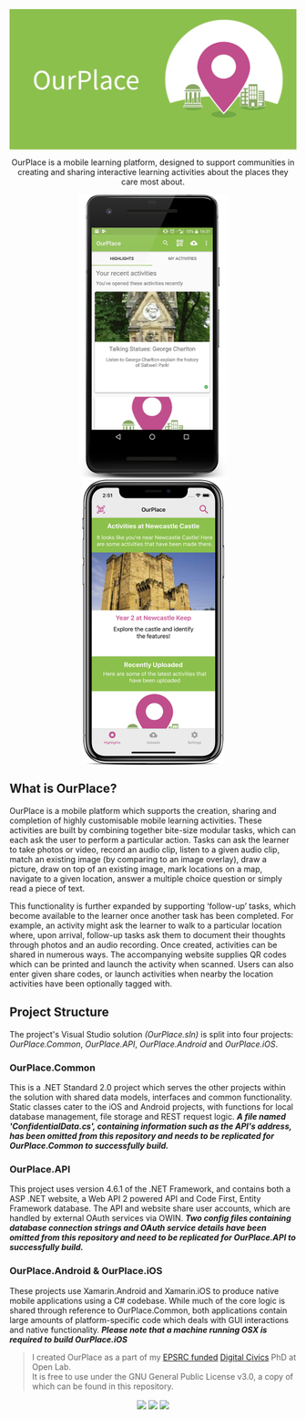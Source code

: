<p align="center">
	<img src="https://raw.githubusercontent.com/GSDan/OurPlace/master/Media/StoreBanner.png" width="800" align="center">
</p>

<p align="center">
	OurPlace is a mobile learning platform, designed to support communities in creating and sharing interactive learning activities about the places they care most about.
</p>

<p align="center">
	<img src="https://raw.githubusercontent.com/GSDan/OurPlace/master/Media/screenshotDevice.png" height="500" align="center">
	<img src="https://raw.githubusercontent.com/GSDan/OurPlace/master/Media/iphonexspacegrey_portrait.png" height="500" align="center">
</p>

## What is OurPlace?
OurPlace is a mobile platform which supports the creation, sharing and completion of highly customisable mobile learning activities. These activities are built by combining together bite-size modular tasks, which can each ask the user to perform a particular action. Tasks can ask the learner to take photos or video, record an audio clip, listen to a given audio clip, match an existing image (by comparing to an image overlay), draw a picture, draw on top of an existing image, mark locations on a map, navigate to a given location, answer a multiple choice question or simply read a piece of text.

This functionality is further expanded by supporting ‘follow-up’ tasks, which become available to the learner once another task has been completed. For example, an activity might ask the learner to walk to a particular location where, upon arrival, follow-up tasks ask them to document their thoughts through photos and an audio recording.	Once created, activities can be shared in numerous ways. The accompanying website supplies QR codes which can be printed and launch the activity when scanned. Users can also enter given share codes, or launch activities when nearby the location activities have been optionally tagged with.

## Project Structure
The project's Visual Studio solution *(OurPlace.sln)* is split into four projects: *OurPlace.Common*, *OurPlace.API*, *OurPlace.Android* and *OurPlace.iOS*.

### OurPlace.Common
This is a .NET Standard 2.0 project which serves the other projects within the solution with shared data models, interfaces and common functionality. Static classes cater to the iOS and Android projects, with functions for local database management, file storage and REST request logic.
***A file named 'ConfidentialData.cs', containing information such as the API's address, has been omitted from this repository and needs to be replicated for OurPlace.Common to successfully build.***

### OurPlace.API
This project uses version 4.6.1 of the .NET Framework, and contains both a ASP .NET website, a Web API 2 powered API and Code First, Entity Framework database. The API and website share user accounts, which are handled by external OAuth services via OWIN.
***Two config files containing database connection strings and OAuth service details have been omitted from this repository and need to be replicated for OurPlace.API to successfully build.***

### OurPlace.Android & OurPlace.iOS
These projects use Xamarin.Android and Xamarin.iOS to produce native mobile applications using a C# codebase. While much of the core logic is shared through reference to OurPlace.Common, both applications contain large amounts of platform-specific code which deals with GUI interactions and native functionality.
***Please note that a machine running OSX is required to build OurPlace.iOS***
	

> I created OurPlace as a part of my [EPSRC funded](http://gow.epsrc.ac.uk/NGBOViewGrant.aspx?GrantRef=EP/L016176/1) [Digital Civics](https://digitalcivics.io/) PhD at Open Lab.<br>It is free to use under the GNU General Public License v3.0, a copy of which can be found in this repository.


<p align="center">
	<img src="http://s3.amazonaws.com/libapps/accounts/21667/images/epsrc-lowres.jpg" height="100" align="center">
	<img src="http://indigomultimedia.com/wp-content/uploads/2016/11/dc-dark.svg" height="150" align="center">
	<img src="http://www.collectionsdivetwmuseums.org.uk/img/logos/ncl-light.jpeg" height="100" align="center">
</p>
